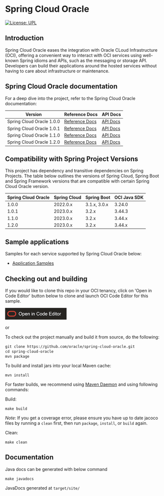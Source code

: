 # Spring Cloud Oracle

[![License: UPL](https://img.shields.io/badge/license-UPL-green)](https://img.shields.io/badge/license-UPL-green)

## Introduction

Spring Cloud Oracle eases the integration with Oracle CLoud Infrastructure (OCI), offering a convenient way to interact with OCI services using well-known Spring idioms and APIs, such as the messaging or storage API. Developers can build their applications around the hosted services without having to care about infrastructure or maintenance.

## Spring Cloud Oracle documentation

For a deep dive into the project, refer to the Spring Cloud Oracle documentation:

| Version                   | Reference Docs                                                                                 | API Docs                                                                           |
|---------------------------|------------------------------------------------------------------------------------------------|------------------------------------------------------------------------------------|
| Spring Cloud Oracle 1.0.0 | [Reference Docs](https://oracle.github.io/spring-cloud-oracle/1.0.0/reference/html/index.html) | [API Docs](https://oracle.github.io/spring-cloud-oracle/1.0.0/javadocs/index.html) |
| Spring Cloud Oracle 1.0.1 | [Reference Docs](https://oracle.github.io/spring-cloud-oracle/1.0.1/reference/html/index.html) | [API Docs](https://oracle.github.io/spring-cloud-oracle/1.0.1/javadocs/index.html) |
| Spring Cloud Oracle 1.1.0 | [Reference Docs](https://oracle.github.io/spring-cloud-oracle/1.1.0/reference/html/index.html) | [API Docs](https://oracle.github.io/spring-cloud-oracle/1.1.0/javadocs/index.html) |
| Spring Cloud Oracle 1.2.0 | [Reference Docs](https://oracle.github.io/spring-cloud-oracle/1.2.0/reference/html/index.html) | [API Docs](https://oracle.github.io/spring-cloud-oracle/1.2.0/javadocs/index.html) |

## Compatibility with Spring Project Versions

This project has dependency and transitive dependencies on Spring Projects. The table below outlines the versions of Spring Cloud, Spring Boot and Spring Framework versions that are compatible with certain Spring Cloud Oracle version.

| Spring Cloud Oracle | Spring Cloud | Spring Boot  | OCI Java SDK |
|---------------------|--------------|--------------|--------------|
| 1.0.0               | 2022.0.x     | 3.1.x, 3.0.x | 3.24.0       |
| 1.0.1               | 2023.0.x     | 3.2.x        | 3.44.3       |
| 1.1.0               | 2023.0.x     | 3.2.x        | 3.44.x       |
| 1.2.0               | 2023.0.x     | 3.2.x        | 3.44.x       |

## Sample applications

Samples for each service supported by Spring Cloud Oracle below:

* [Application Samples](spring-cloud-oci-samples)

## Checking out and building

If you would like to clone this repo in your OCI tenancy, click on 'Open in Code Editor' button below to clone and launch OCI Code Editor for this sample.

[<img src="https://raw.githubusercontent.com/oracle-devrel/oci-code-editor-samples/main/images/open-in-code-editor.png" />](https://cloud.oracle.com/?region=home&cs_repo_url=https://github.com/oracle/spring-cloud-oracle.git&cs_open_ce=true)

or

To check out the project manually and build it from source, do the following:

```shell
git clone https://github.com/oracle/spring-cloud-oracle.git
cd spring-cloud-oracle
mvn package
```

To build and install jars into your local Maven cache:

```shell
mvn install
```

For faster builds, we recommend using [Maven Daemon](https://github.com/apache/maven-mvnd) and using following commands:

Build:

```shell
make build
```

*Note*: If you get a coverage error, please ensure you have up to date jacoco files by running a `clean` first, then run `package`,  `install`, or `build` again.

Clean:

```shell
make clean
```

## Documentation

Java docs can be generated with below command

```shell
make javadocs
```

JavaDocs generated at `target/site/`
